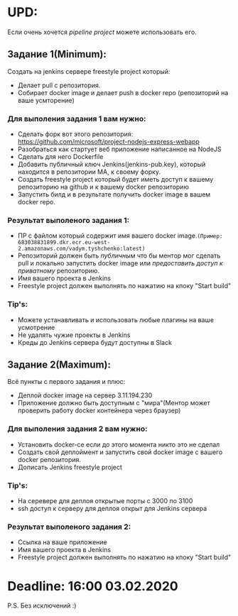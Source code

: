 # UPD: 
Если очень хочется *pipeline project* можете использовать его.

## Задание 1(Minimum):
Создать на jenkins сервере freestyle project который:
* Делает pull с репозитория.
* Собирает docker image и делает push в docker repo (репозиторий на ваше усмторение)

### Для выполения задания 1 вам нужно:
* Сделать форк вот этого репозитория: https://github.com/microsoft/project-nodejs-express-webapp
* Разобраться как стартует веб приложение написанное на NodeJS
* Сделать для него Dockerfile
* Добавить публичный ключ Jenkins(jenkins-pub.key), который находится в репозитории MA, к своему форку.
* Создать freestyle project который будет иметь доступ к вашему репозиторию на github и к вашему docker репозиторию
* Запустить билд и в результате получить docker image в вашем docker repo.

### Результат выполеного задания 1:
* ПР с файлом который содержит имя вашего docker image.`(Пример: 683038831899.dkr.ecr.eu-west-2.amazonaws.com/vadym.tyshchenko:latest)`
* Репозиторий должен быть *публичным* что бы ментор мог сделать pull и локально запустить docker image или *предоставить доступ к приватному* репозиторию.
* Имя вашего проекта в Jenkins
* Freestyle project должен выполнять по нажатию на кпоку "Start build"

### Tip's:
* Можете устанавливать и использовать любые плагины на ваше усмотрение
* Не удалять чужие проекты в Jenkins
* Креды до Jenkins сервера будут доступны в Slack

## Задание 2(Maximum):
Всё пункты с первого задания и плюс:
* Деплой docker image на сервер 3.11.194.230
* Приложение должно быть доступным с "мира"(Ментор может проверить работу docker контейнера через браузер)

### Для выполения задания 2 вам нужно:
* Установить docker-сe если до этого момента никто это не сделал
* Создать свой деплоймент и запустить свой docker image с вашего docker репозитория. 
* Дописать Jenkins freestyle project

### Tip's:
* На серевере для деплоя открытые порты с 3000 по 3100
* ssh доступ к серверу для деплоя открыт для Jenkins сервера

### Результат выполеного задания 2:
* Ссылка на ваше приложение
* Имя вашего проекта в Jenkins
* Freestyle project должен выполнять по нажатию на кпоку "Start build"

# Deadline: 16:00 03.02.2020
P.S. Без исключений :) 
